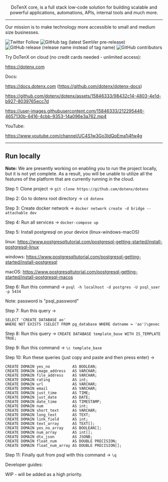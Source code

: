 <p align="center">
  DoTenX core, is a full stack low-code solution for building scalable and powerful applications, automations, APIs, internal tools and much more.
</p>

---

Our mission is to make technology more accessible to small and medium size businesses.

![Twitter Follow](https://img.shields.io/twitter/follow/Do10X?style=social) ![GitHub tag (latest SemVer pre-release)](https://img.shields.io/github/v/tag/dotenx/dotenx?include_prereleases) ![GitHub release (release name instead of tag name)](https://img.shields.io/github/v/release/dotenx/dotenx?include_prereleases) ![GitHub contributors](https://img.shields.io/github/contributors/dotenx/dotenx)

Try DoTenX on cloud (no credit cards needed - unlimited access):

https://dotenx.com

Docs:

https://docs.dotenx.com (https://github.com/dotenx/dotenx-docs)



https://github.com/dotenx/dotenx/assets/15846333/98432c14-4803-4e1d-b927-8039765ecc7d




https://user-images.githubusercontent.com/15846333/212295446-4657130b-6416-4cbb-9353-14a096e3a762.mp4



YouTube:

https://www.youtube.com/channel/UC4S1w3Go3IdQpEma1i4fw4g


---


## Run locally

**Note:**
We are presently working on enabling you to run the project locally, but it is not yet complete. As a result, you will be unable to utilize all the features of the platform that are currently running in the cloud.

Step 1: Clone project -> ```git clone https://github.com/dotenx/dotenx```

Step 2: Go to dotenx root directory -> ```cd dotenx```

Step 3: Create docker network -> ```docker network create -d bridge --attachable dev```

Step 4: Run all services -> ```docker-compose up```

Step 5: Install postgresql on your device (linux-windows-macOS)

linux: https://www.postgresqltutorial.com/postgresql-getting-started/install-postgresql-linux

windows: https://www.postgresqltutorial.com/postgresql-getting-started/install-postgresql

macOS: https://www.postgresqltutorial.com/postgresql-getting-started/install-postgresql-macos

Step 6: Run this command -> ```psql -h localhost -d postgres -U psql_user -p 5434```

Note: password is "psql_password"

Step 7: Run this query ->
```
SELECT 'CREATE DATABASE ao'
WHERE NOT EXISTS (SELECT FROM pg_database WHERE datname = 'ao')\gexec
```

Step 8: Run this query -> ```CREATE DATABASE template_base WITH IS_TEMPLATE TRUE;```

Step 9: Run this command -> ```\c template_base```

Step 10: Run these queries (just copy and paste and then press enter) ->
```
CREATE DOMAIN yes_no          AS BOOLEAN;
CREATE DOMAIN image_address   AS VARCHAR;
CREATE DOMAIN file_address    AS VARCHAR;
CREATE DOMAIN rating          AS int;
CREATE DOMAIN url             AS VARCHAR;
CREATE DOMAIN email           AS VARCHAR;
CREATE DOMAIN just_time       AS TIME;
CREATE DOMAIN just_date       AS DATE;
CREATE DOMAIN date_time       AS TIMESTAMP;
CREATE DOMAIN num             AS int;
CREATE DOMAIN short_text      AS VARCHAR;
CREATE DOMAIN long_text       AS TEXT;
CREATE DOMAIN link_field      AS int;
CREATE DOMAIN text_array      AS TEXT[];
CREATE DOMAIN yes_no_array    AS BOOLEAN[];
CREATE DOMAIN num_array       AS int[];
CREATE DOMAIN dtx_json        AS JSONB;
CREATE DOMAIN float_num       AS DOUBLE PRECISION;
CREATE DOMAIN float_num_array AS DOUBLE PRECISION[];
```

Step 11: Finally quit from psql with this command -> ```\q```

Developer guides:

WIP - will be added as a high priority.
